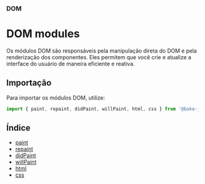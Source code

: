 ### DOM

# DOM modules

Os módulos DOM são responsáveis pela manipulação direta do DOM e pela renderização dos componentes. Eles permitem que você crie e atualize a interface do usuário de maneira eficiente e reativa.

## Importação

Para importar os módulos DOM, utilize:

```javascript
import { paint, repaint, didPaint, willPaint, html, css } from '@bake-js/element/dom';
```

## Índice

- [paint](https://github.com/bake-js/element/blob/main/src/dom/paint/README.md)
- [repaint](https://github.com/bake-js/element/blob/main/src/dom/repaint/README.md)
- [didPaint](https://github.com/bake-js/element/blob/main/src/dom/didPaint/README.md)
- [willPaint](https://github.com/bake-js/element/blob/main/src/dom/willPaint/README.md)
- [html](https://github.com/bake-js/element/blob/main/src/dom/html/README.md)
- [css](https://github.com/bake-js/element/blob/main/src/dom/css/README.md)

